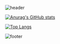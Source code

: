 ![header](https://capsule-render.vercel.app/api?type=waving&color=67B26F&text=%20NANA%20%20&height=200&fontSize=90&fontColor=e0ffff)

[![Anurag's GitHub stats](https://github-readme-stats.vercel.app/api?username=Nanask&layout=compact&bg_color=20,67B26F,4ca2cd&title_color=e0ffff&text_color=e0ffff)](https://github.com/anuraghazra/github-readme-stats)

[![Top Langs](https://github-readme-stats.vercel.app/api/top-langs/?username=Nanask&layout=compact&bg_color=20,43cea2,185a9d&title_color=e0ffff&text_color=e0ffff)](https://github.com/anuraghazra/github-readme-stats)

![footer](https://capsule-render.vercel.app/api?section=footer&type=waving&color=185a9d)


